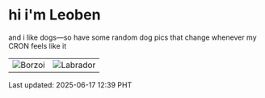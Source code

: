 # hi i'm Leoben

and i like dogs—so have some random dog pics that change whenever my CRON feels like it

|  |  |
|--------|----------|
| ![Borzoi](https://random-dog-vercel.vercel.app/api/random-borzoi?v=1750135171) | ![Labrador](https://random-dog-vercel.vercel.app/api/random-labrador?v=1750135171) |

Last updated: 2025-06-17 12:39 PHT
